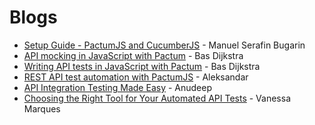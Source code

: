 # Blogs

- [Setup Guide - PactumJS and CucumberJS](https://elser.hashnode.dev/setup-guide-for-api-testing-with-cucumber-js-and-pactumjs) - Manuel Serafin Bugarin
- [API mocking in JavaScript with Pactum](https://www.ontestautomation.com/api-mocking-in-javascript-with-pactum) - Bas Dijkstra
- [Writing API tests in JavaScript with Pactum](https://www.ontestautomation.com/writing-api-tests-in-javascript-with-pactum/) - Bas Dijkstra
- [REST API test automation with PactumJS](https://www.zeljkovic.sh/rest-api-test-automation-with-pactumjs/) - Aleksandar
- [API Integration Testing Made Easy](https://dev.to/asaianudeep/api-integration-testing-made-easy-1lcp) - Anudeep
- [Choosing the Right Tool for Your Automated API Tests](https://medium.com/fretebras-tech/escolhendo-a-ferramenta-adequada-para-seus-testes-automatizados-de-api-65ca879eee02) - Vanessa Marques